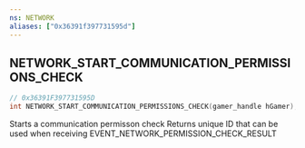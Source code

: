 ```yaml
---
ns: NETWORK
aliases: ["0x36391f397731595d"]
---
```

## NETWORK_START_COMMUNICATION_PERMISSIONS_CHECK

```c
// 0x36391F397731595D
int NETWORK_START_COMMUNICATION_PERMISSIONS_CHECK(gamer_handle hGamer);
```

Starts a communication permisson check Returns unique ID that can be used when receiving EVENT_NETWORK_PERMISSION_CHECK_RESULT

